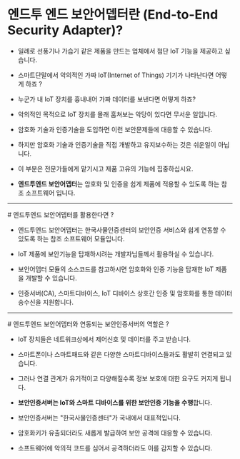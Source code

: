 

# 엔드투 엔드 보안어뎁터란 (End-to-End Security Adapter)?

- 일례로 선풍기나 가습기 같은 제품을 만드는 업체에서 첨단 IoT 기능을 제공하고 싶습니다.
 
- 스마트단말에서 악의적인 가짜 IoT(Internet of Things) 기기가 나타난다면 어떻게 하죠 ?
 
- 누군가 내 IoT 장치를 흉내내어 가짜 데이터를 보낸다면 어떻게 하죠?
 
- 악의적인 목적으로 IoT 장치를 몰래 훔쳐보는 악당이 있다면 무서운 일입니다. 
 
- 암호화 기술과 인증기술을 도입하면 이런 보안문제들에 대응할 수 있습니다.

- 하지만 암호화 기술과 인증기술을 직접 개발하고 유지보수하는 것은 쉬운일이 아닙니다.

- 이 부분은 전문가들에게 맡기시고 제품 고유의 기능에 집중하십시요.

- <b>엔드투엔드 보안어뎁터</b>는 암호화 및 인증을 쉽게 제품에 적용할 수 있도록 하는 참조 소프트웨어 입니다.



<hr>
# 엔드투엔드 보안어뎁터를 활용한다면 ?

- 엔드투엔드 보안어뎁터는 한국사물인증센터의 보안인증 서비스와 쉽게 연동할 수 있도록 하는 참조 소프트웨어 모듈입니다.

- IoT 제품에 보안기능을 탑재하시려는 개발자님들께서 활용하실 수 있습니다.

- 보안어뎁터 모듈의 소스코드를 참고하시면 암호화와 인증 기능을 탑재한 IoT 제품을 개발할 수 있습니다.

- 인증서버(CA), 스마트디바이스, IoT 디바이스 상호간 인증 및 암호화를 통한 데이터 송수신을 지원합니다. 



<hr>
# 엔드투엔드 보안어뎁터와 연동되는 보안인증서버의 역할은 ?

- IoT 장치들은 네트워크상에서 제어신호 및 데이터를 주고 받습니다.

- 스마트폰이나 스마트패드와 같은 다양한 스마트디바이스들과도 활발히 연결되고 있습니다.

- 그러나 연결 관계가 유기적이고 다양해질수록 정보 보호에 대한 요구도 커지게 됩니다.

- <b>보안인증서버는 IoT와 스마트 디바이스를 위한 보안인증 기능을 수행</b>합니다.

- 보안인증서버는 "한국사물인증센터"가 국내에서 대표적입니다.

- 암호화키가 유출되더라도 새롭게 발급하여 보안 공격에 대응할 수 있습니다. 

- 소프트웨어에 악의적 코드를 심어서 공격하더라도 이를 감지할 수 있습니다.


